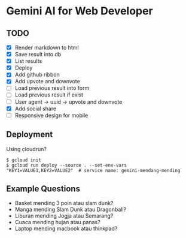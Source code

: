 # Gemini AI for Web Developer

## TODO
- [x] Render markdown to html
- [x] Save result into db
- [x] List results
- [x] Deploy
- [x] Add github ribbon
- [x] Add upvote and downvote
- [ ] Load previous result into form
- [ ] Load previous result if exist
- [ ] User agent -> uuid -> upvote and downvote
- [x] Add social share
- [ ] Responsive design for mobile

## Deployment

Using cloudrun?

```
$ gcloud init
$ gcloud run deploy --source . --set-env-vars "KEY1=VALUE1,KEY2=VALUE2"  # service name: gemini-mendang-mending
```

## Example Questions

- Basket mending 3 poin atau slam dunk?
- Manga mending Slam Dunk atau Dragonball?
- Liburan mending Jogja atau Semarang?
- Cuaca mending hujan atau panas?
- Laptop mending macbook atau thinkpad?